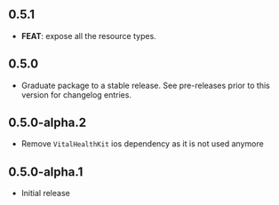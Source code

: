 ## 0.5.1

 - **FEAT**: expose all the resource types.

## 0.5.0

 - Graduate package to a stable release. See pre-releases prior to this version for changelog entries.

## 0.5.0-alpha.2

* Remove `VitalHealthKit` ios dependency as it is not used anymore

## 0.5.0-alpha.1

* Initial release
